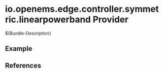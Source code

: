 # io.openems.edge.controller.symmetric.linearpowerband Provider

${Bundle-Description}

## Example

## References

